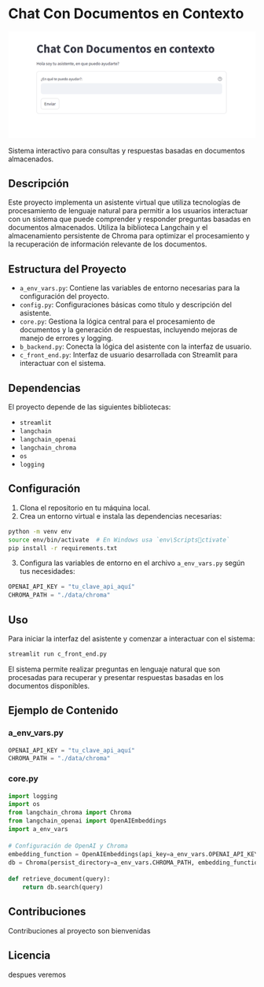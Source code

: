 
# Chat Con Documentos en Contexto

![alt text](image.png)

Sistema interactivo para consultas y respuestas basadas en documentos almacenados.

## Descripción

Este proyecto implementa un asistente virtual que utiliza tecnologías de procesamiento de lenguaje natural para permitir a los usuarios interactuar con un sistema que puede comprender y responder preguntas basadas en documentos almacenados. Utiliza la biblioteca Langchain y el almacenamiento persistente de Chroma para optimizar el procesamiento y la recuperación de información relevante de los documentos.

## Estructura del Proyecto

- `a_env_vars.py`: Contiene las variables de entorno necesarias para la configuración del proyecto.
- `config.py`: Configuraciones básicas como título y descripción del asistente.
- `core.py`: Gestiona la lógica central para el procesamiento de documentos y la generación de respuestas, incluyendo mejoras de manejo de errores y logging.
- `b_backend.py`: Conecta la lógica del asistente con la interfaz de usuario.
- `c_front_end.py`: Interfaz de usuario desarrollada con Streamlit para interactuar con el sistema.

## Dependencias

El proyecto depende de las siguientes bibliotecas:

- `streamlit`
- `langchain`
- `langchain_openai`
- `langchain_chroma`
- `os`
- `logging`

## Configuración

1. Clona el repositorio en tu máquina local.
2. Crea un entorno virtual e instala las dependencias necesarias:

```bash
python -m venv env
source env/bin/activate  # En Windows usa `env\Scriptsctivate`
pip install -r requirements.txt
```

3. Configura las variables de entorno en el archivo `a_env_vars.py` según tus necesidades:

```python
OPENAI_API_KEY = "tu_clave_api_aquí"
CHROMA_PATH = "./data/chroma"
```

## Uso

Para iniciar la interfaz del asistente y comenzar a interactuar con el sistema:

```bash
streamlit run c_front_end.py
```

El sistema permite realizar preguntas en lenguaje natural que son procesadas para recuperar y presentar respuestas basadas en los documentos disponibles.

## Ejemplo de Contenido

### a_env_vars.py

```python
OPENAI_API_KEY = "tu_clave_api_aquí"
CHROMA_PATH = "./data/chroma"
```

### core.py

```python
import logging
import os
from langchain_chroma import Chroma
from langchain_openai import OpenAIEmbeddings
import a_env_vars

# Configuración de OpenAI y Chroma
embedding_function = OpenAIEmbeddings(api_key=a_env_vars.OPENAI_API_KEY, model_name=a_env_vars.EMBEDDING_MODEL_NAME)
db = Chroma(persist_directory=a_env_vars.CHROMA_PATH, embedding_function=embedding_function)

def retrieve_document(query):
    return db.search(query)
```

## Contribuciones

Contribuciones al proyecto son bienvenidas

## Licencia
despues veremos
